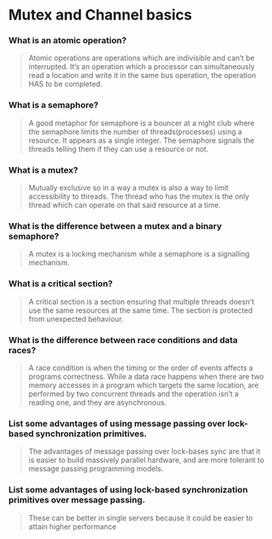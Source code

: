 # Mutex and Channel basics

### What is an atomic operation?
> Atomic operations are operations which are indivisible and can’t be interrupted. It’s an operation which a processor can simultaneously read a location and write it in the same bus operation, the operation HAS to be completed.

### What is a semaphore?
> A good metaphor for semaphore is a bouncer at a night club where the semaphore limits the number of threads(processes) using a resource. It appears as a single integer. The semaphore signals the threads telling them if they can use a resource or not.

### What is a mutex?
> Mutually exclusive so in a way a mutex is also a way to limit accessibility to threads. The thread who has the mutex is the only thread which can operate on that said resource at a time. 

### What is the difference between a mutex and a binary semaphore?
> A mutex is a locking mechanism while a semaphore is a signalling mechanism.

### What is a critical section?
> A critical section is a section ensuring that multiple threads doesn’t use the same resources at the same time. The section is protected from unexpected behaviour. 

### What is the difference between race conditions and data races?
> A race condition is when the timing or the order of events affects a programs correctness. While a data race happens when there are two memory accesses in a program which targets the same location, are performed by two concurrent threads and the operation isn’t a reading one, and they are asynchronous.

### List some advantages of using message passing over lock-based synchronization primitives.
> The advantages of message passing over lock-bases sync are that it is easier to build massively parallel hardware, and are more tolerant to message passing programming models.  

### List some advantages of using lock-based synchronization primitives over message passing.
> These can be better in single servers because it could be easier to attain higher performance
